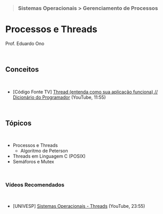> ### Sistemas Operacionais > Gerenciamento de Processos

# Processos e Threads

Prof. Eduardo Ono

<br>

## Conceitos
<br>

* [Código Fonte TV] [Thread (entenda como sua aplicação funciona) // Dicionário do Programador](https://youtu.be/xNBMNKjpJzM) (YouTube, 11:55)

<br>

## Tópicos
<br>

* Processos e Threads
    * Algoritmo de Peterson
* Threads em Linguagem C (POSIX)
* Semáforos e Mutex

<br>

### Vídeos Recomendados
<br>

* [UNIVESP] [Sistemas Operacionais - Threads](https://www.youtube.com/watch?v=Tbwu55Iov5s) (YouTube, 23:55)
